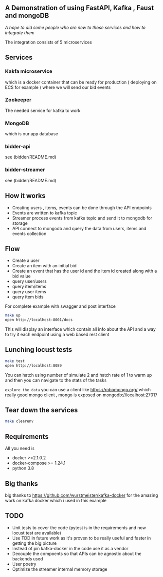 ## A Demonstration of using FastAPI, Kafka , Faust and mongoDB
*A hope to aid some people who are new to those services and how to integrate them*

The integration consists of 5 microservices 


## Services
### Kakfa microservice 
which is a docker container that can be ready for production ( deploying on ECS for example ) where we will send our bid events

### Zookeeper
The needed service for kafka to work

### MongoDB
which is our app database

### bidder-api
see (bidder/README.md)

### bidder-streamer
see (bidder/README.md)


## How it works
- Creating users , items, events can be done through the API endpoints 
- Events are written to kafka topic
- Streamer process events from kafka topic and send it to mongodb for storage
- API connect to mongodb and query the data from users, items and events collection


## Flow
- Create a user 
- Create an item with an initial bid
- Create an event that has the user id and the item id created along with a bid value
- query user/users
- query item/items
- query user items
- query item bids

For complete example with swagger and post interface 

```bash
make up 
open http://localhost:8001/docs
```
This will display an interface which contain all info about the API and a way to try it each endpoint using a web based rest client


## Lunching locust tests
```bash
make test
open http://localhost:8089
```
You can hatch using number of simulate 2 and hatch rate of 1 to warm up
and then you can navigate to the stats of the tasks

`explore the data` you can use a client like https://robomongo.org/ which really good mongo client , mongo is exposed on mongodb://localhost:27017

## Tear down the services
```bash
make clearenv
```

## Requirements
All you need is 

- docker >=2.1.0.2
- docker-compose >= 1.24.1
- python 3.8

## Big thanks 
big thanks to https://github.com/wurstmeister/kafka-docker for the amazing work on kafka docker which i used in this example

## TODO 
- Unit tests to cover the code (pytest is in the requirements and now locust test are available)
- Use TDD in future work as it's proven to be really useful and faster in getting the big picture
- Instead of pin kafka-docker in the code use it as a vendor 
- Decouple the compoents so that APIs can be agnostic about the backends used
- User poetry
- Optimize the streamer internal memory storage
